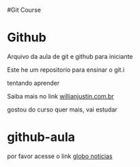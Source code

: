 #Git Course
# Github
Arquivo da aula de git e github para iniciante

Este he um repositorio para ensinar o git.i

tentando aprender


Saiba mais no link [willianjustin.com.br](http://willianjusten.com.br)


gostou do curso quer mais,
vai estudar
# github-aula


por favor acesse o link [globo noticias](https://www.globo.com)


